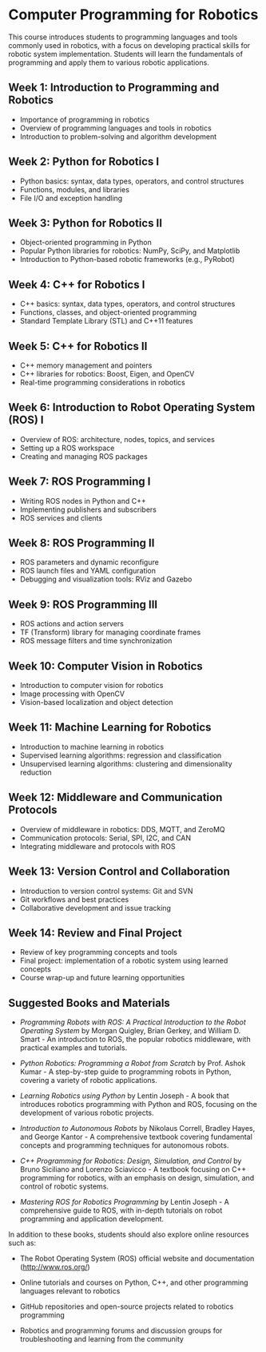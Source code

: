 # Computer Programming for Robotics

This course introduces students to programming languages and tools
commonly used in robotics, with a focus on developing practical skills
for robotic system implementation. Students will learn the
fundamentals of programming and apply them to various robotic
applications.

## Week 1: Introduction to Programming and Robotics

*    Importance of programming in robotics
*    Overview of programming languages and tools in robotics
*    Introduction to problem-solving and algorithm development

## Week 2: Python for Robotics I

*    Python basics: syntax, data types, operators, and control structures
*    Functions, modules, and libraries
*    File I/O and exception handling

## Week 3: Python for Robotics II

*    Object-oriented programming in Python
*    Popular Python libraries for robotics: NumPy, SciPy, and Matplotlib
*    Introduction to Python-based robotic frameworks (e.g., PyRobot)

## Week 4: C++ for Robotics I

*    C++ basics: syntax, data types, operators, and control structures
*    Functions, classes, and object-oriented programming
*    Standard Template Library (STL) and C++11 features

## Week 5: C++ for Robotics II

*    C++ memory management and pointers
*    C++ libraries for robotics: Boost, Eigen, and OpenCV
*    Real-time programming considerations in robotics

## Week 6: Introduction to Robot Operating System (ROS) I

*    Overview of ROS: architecture, nodes, topics, and services
*    Setting up a ROS workspace
*    Creating and managing ROS packages

## Week 7: ROS Programming I

*    Writing ROS nodes in Python and C++
*    Implementing publishers and subscribers
*    ROS services and clients

## Week 8: ROS Programming II

*    ROS parameters and dynamic reconfigure
*    ROS launch files and YAML configuration
*    Debugging and visualization tools: RViz and Gazebo

## Week 9: ROS Programming III

*    ROS actions and action servers
*    TF (Transform) library for managing coordinate frames
*    ROS message filters and time synchronization

## Week 10: Computer Vision in Robotics

*    Introduction to computer vision for robotics
*    Image processing with OpenCV
*    Vision-based localization and object detection

## Week 11: Machine Learning for Robotics

*    Introduction to machine learning in robotics
*    Supervised learning algorithms: regression and classification
*    Unsupervised learning algorithms: clustering and dimensionality reduction

## Week 12: Middleware and Communication Protocols

*    Overview of middleware in robotics: DDS, MQTT, and ZeroMQ
*    Communication protocols: Serial, SPI, I2C, and CAN
*    Integrating middleware and protocols with ROS

## Week 13: Version Control and Collaboration

*    Introduction to version control systems: Git and SVN
*    Git workflows and best practices
*    Collaborative development and issue tracking

## Week 14: Review and Final Project

*    Review of key programming concepts and tools
*    Final project: implementation of a robotic system using learned concepts
*    Course wrap-up and future learning opportunities

## Suggested Books and Materials

*    _Programming Robots with ROS: A Practical Introduction to the
     Robot Operating System_ by Morgan Quigley, Brian Gerkey, and
     William D. Smart - An introduction to ROS, the popular robotics
     middleware, with practical examples and tutorials.

*    _Python Robotics: Programming a Robot from Scratch_ by Prof. Ashok
     Kumar - A step-by-step guide to programming robots in Python,
     covering a variety of robotic applications.

*    _Learning Robotics using Python_ by Lentin Joseph - A book that
     introduces robotics programming with Python and ROS, focusing on
     the development of various robotic projects.

*    _Introduction to Autonomous Robots_ by Nikolaus Correll, Bradley
     Hayes, and George Kantor - A comprehensive textbook covering
     fundamental concepts and programming techniques for autonomous
     robots.

*    _C++ Programming for Robotics: Design, Simulation, and Control_ by
     Bruno Siciliano and Lorenzo Sciavicco - A textbook focusing on
     C++ programming for robotics, with an emphasis on design,
     simulation, and control of robotic systems.

*    _Mastering ROS for Robotics Programming_ by Lentin Joseph - A
     comprehensive guide to ROS, with in-depth tutorials on robot
     programming and application development.

In addition to these books, students should also explore online resources such as:

*    The Robot Operating System (ROS) official website and
     documentation (http://www.ros.org/)

*    Online tutorials and courses on Python, C++, and other
     programming languages relevant to robotics

*    GitHub repositories and open-source projects related to robotics
     programming

*    Robotics and programming forums and discussion groups for
     troubleshooting and learning from the community
